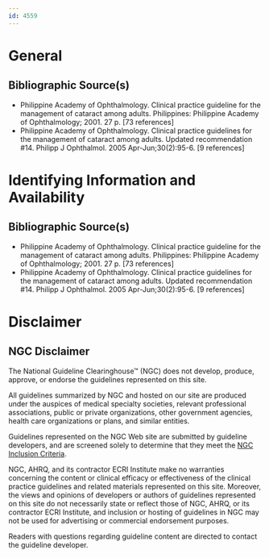 ```yaml
---
id: 4559
---
```


# General

## Bibliographic Source(s)

- Philippine Academy of Ophthalmology. Clinical practice guideline for the management of cataract among adults. Philippines: Philippine Academy of Ophthalmology; 2001. 27 p. [73 references]
- Philippine Academy of Ophthalmology. Clinical practice guidelines for the management of cataract among adults. Updated recommendation #14. Philipp J Ophthalmol. 2005 Apr-Jun;30(2):95-6. [9 references]

# Identifying Information and Availability

## Bibliographic Source(s)

- Philippine Academy of Ophthalmology. Clinical practice guideline for the management of cataract among adults. Philippines: Philippine Academy of Ophthalmology; 2001. 27 p. [73 references]
- Philippine Academy of Ophthalmology. Clinical practice guidelines for the management of cataract among adults. Updated recommendation #14. Philipp J Ophthalmol. 2005 Apr-Jun;30(2):95-6. [9 references]

# Disclaimer

## NGC Disclaimer

The National Guideline Clearinghouse™ (NGC) does not develop, produce, approve, or endorse the guidelines represented on this site.

All guidelines summarized by NGC and hosted on our site are produced under the auspices of medical specialty societies, relevant professional associations, public or private organizations, other government agencies, health care organizations or plans, and similar entities.

Guidelines represented on the NGC Web site are submitted by guideline developers, and are screened solely to determine that they meet the [NGC Inclusion Criteria](/help-and-about/summaries/inclusion-criteria).

NGC, AHRQ, and its contractor ECRI Institute make no warranties concerning the content or clinical efficacy or effectiveness of the clinical practice guidelines and related materials represented on this site. Moreover, the views and opinions of developers or authors of guidelines represented on this site do not necessarily state or reflect those of NGC, AHRQ, or its contractor ECRI Institute, and inclusion or hosting of guidelines in NGC may not be used for advertising or commercial endorsement purposes.

Readers with questions regarding guideline content are directed to contact the guideline developer.

